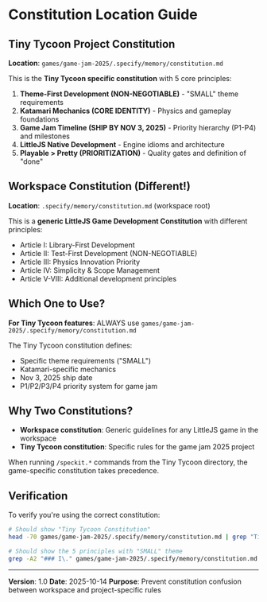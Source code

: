 # Constitution Location Guide

## Tiny Tycoon Project Constitution

**Location**: `games/game-jam-2025/.specify/memory/constitution.md`

This is the **Tiny Tycoon specific constitution** with 5 core principles:

1. **Theme-First Development (NON-NEGOTIABLE)** - "SMALL" theme requirements
2. **Katamari Mechanics (CORE IDENTITY)** - Physics and gameplay foundations
3. **Game Jam Timeline (SHIP BY NOV 3, 2025)** - Priority hierarchy (P1-P4) and milestones
4. **LittleJS Native Development** - Engine idioms and architecture
5. **Playable > Pretty (PRIORITIZATION)** - Quality gates and definition of "done"

## Workspace Constitution (Different!)

**Location**: `.specify/memory/constitution.md` (workspace root)

This is a **generic LittleJS Game Development Constitution** with different principles:

- Article I: Library-First Development
- Article II: Test-First Development (NON-NEGOTIABLE)
- Article III: Physics Innovation Priority
- Article IV: Simplicity & Scope Management
- Article V-VIII: Additional development principles

## Which One to Use?

**For Tiny Tycoon features**: ALWAYS use `games/game-jam-2025/.specify/memory/constitution.md`

The Tiny Tycoon constitution defines:
- Specific theme requirements ("SMALL")
- Katamari-specific mechanics
- Nov 3, 2025 ship date
- P1/P2/P3/P4 priority system for game jam

## Why Two Constitutions?

- **Workspace constitution**: Generic guidelines for any LittleJS game in the workspace
- **Tiny Tycoon constitution**: Specific rules for the game jam 2025 project

When running `/speckit.*` commands from the Tiny Tycoon directory, the game-specific constitution takes precedence.

## Verification

To verify you're using the correct constitution:

```bash
# Should show "Tiny Tycoon Constitution"
head -70 games/game-jam-2025/.specify/memory/constitution.md | grep "Tiny Tycoon"

# Should show the 5 principles with "SMALL" theme
grep -A2 "### I\." games/game-jam-2025/.specify/memory/constitution.md
```

---

**Version**: 1.0
**Date**: 2025-10-14
**Purpose**: Prevent constitution confusion between workspace and project-specific rules
